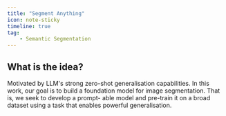 ```yaml
---
title: "Segment Anything"
icon: note-sticky
timeline: true
tag:
    - Semantic Segmentation
---
```


## What is the idea?

Motivated by LLM's strong zero-shot generalisation capabilities. In this work, our goal is to build a foundation model for
image segmentation. That is, we seek to develop a prompt-
able model and pre-train it on a broad dataset using a task
that enables powerful generalisation.